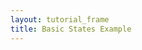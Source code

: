 ```yaml
---
layout: tutorial_frame
title: Basic States Example
---
```

<script type="text/javascript" src="us-states.js"></script>
<script type="module">
	import L, {Map, TileLayer, GeoJSON} from 'leaflet';

	const map = new Map('map').setView([37.8, -96], 4);

	const tiles = new TileLayer('https://tile.openstreetmap.org/{z}/{x}/{y}.png', {
		maxZoom: 19,
		attribution: '&copy; <a href="http://www.openstreetmap.org/copyright">OpenStreetMap</a>'
	}).addTo(map);

	/* global statesData */
	const geojson = new GeoJSON(statesData).addTo(map);

	globalThis.L = L; // only for debugging in the developer console
	globalThis.map = map; // only for debugging in the developer console
</script>
